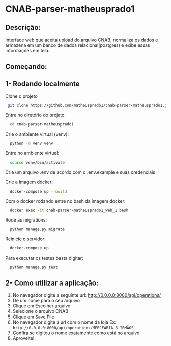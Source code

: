 # CNAB-parser-matheusprado1

## Descrição:

Interface web que aceita upload do arquivo CNAB, normaliza os dados e armazena em um banco de dados relacional(postgres) e exibe essas informações em tela.

## Começando:

## 1- Rodando localmente

Clone o projeto

```bash
 git clone https://github.com/matheusprado1/cnab-parser-matheusprado1.git
```

Entre no diretório do projeto

```bash
  cd cnab-parser-matheusprado1
```

Crie o ambiente virtual (venv):

```bash
  python -m venv venv
```

Entre no ambiente virtual:

```bash
  source venv/bin/activate
```
Crie um arquivo .env de acordo com o .env.example e suas credenciais


Crie a imagem docker:

```bash
  docker-compose up --build
```
Com o docker rodando entre no bash da imagem docker:

```bash
  docker exec -it cnab-parser-matheusprado1_web_1 bash
```

Rode as migrations:

```bash
  python manage.py migrate
```
Reinicie o servidor:

```bash
  docker-compose up
```
Para executar os testes basta digitar:

```
  python manage.py test
```


## 2- Como utilizar a aplicação:

1. No navegador digite a seguinte url: http://0.0.0.0:8000/api/operations/
2. De um nome para o seu arquivo
3. Clique em Escolher arquivo
4. Selecione o arquivo CNAB
5. Clique em Save File
6. No navegador digite a url com o nome da loja Ex: ``http://0.0.0.0:8000/api/operations/MERCEARIA 3 IRMÃOS``
7. Confira se digitou o nome exatamente como está no arquivo
8. Aproveite!


